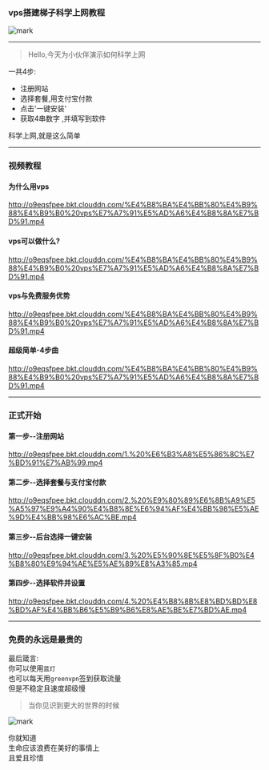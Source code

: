 ### vps搭建梯子科学上网教程

![mark](http://oe40n695u.bkt.clouddn.com/blog/20170219/222817324.png)

---

> Hello,今天为小伙伴演示如何科学上网

一共4步:
- 注册网站
- 选择套餐,用支付宝付款
- 点击'一键安装'
- 获取4串数字 ,并填写到软件  

科学上网,就是这么简单
 
 ---
 ### 视频教程
 
 #### 为什么用vps
 http://o9eqsfpee.bkt.clouddn.com/%E4%B8%BA%E4%BB%80%E4%B9%88%E4%B9%B0%20vps%E7%A7%91%E5%AD%A6%E4%B8%8A%E7%BD%91.mp4
 #### vps可以做什么?
 http://o9eqsfpee.bkt.clouddn.com/%E4%B8%BA%E4%BB%80%E4%B9%88%E4%B9%B0%20vps%E7%A7%91%E5%AD%A6%E4%B8%8A%E7%BD%91.mp4
 
 #### vps与免费服务优势
 http://o9eqsfpee.bkt.clouddn.com/%E4%B8%BA%E4%BB%80%E4%B9%88%E4%B9%B0%20vps%E7%A7%91%E5%AD%A6%E4%B8%8A%E7%BD%91.mp4
 
 #### 超级简单-4步曲
 http://o9eqsfpee.bkt.clouddn.com/%E4%B8%BA%E4%BB%80%E4%B9%88%E4%B9%B0%20vps%E7%A7%91%E5%AD%A6%E4%B8%8A%E7%BD%91.mp4
 
 
 
---
### 正式开始
#### 第一步--注册网站
http://o9eqsfpee.bkt.clouddn.com/1.%20%E6%B3%A8%E5%86%8C%E7%BD%91%E7%AB%99.mp4
#### 第二步--选择套餐与支付宝付款
http://o9eqsfpee.bkt.clouddn.com/2.%20%E9%80%89%E6%8B%A9%E5%A5%97%E9%A4%90%E4%B8%8E%E6%94%AF%E4%BB%98%E5%AE%9D%E4%BB%98%E6%AC%BE.mp4

#### 第三步--后台选择一键安装
http://o9eqsfpee.bkt.clouddn.com/3.%20%E5%90%8E%E5%8F%B0%E4%B8%80%E9%94%AE%E5%AE%89%E8%A3%85.mp4

#### 第四步--选择软件并设置
http://o9eqsfpee.bkt.clouddn.com/4.%20%E4%B8%8B%E8%BD%BD%E8%BD%AF%E4%BB%B6%E5%B9%B6%E8%AE%BE%E7%BD%AE.mp4

----

### 免费的永远是最贵的
最后箴言:  
你可以使用`蓝灯`  
也可以每天用`greenvpn`签到获取流量  
但是不稳定且速度超级慢  

> 当你见识到更大的世界的时候    

 ![mark](http://oe40n695u.bkt.clouddn.com/blog/20170219/222948022.png)

你就知道  
生命应该浪费在美好的事情上  
且爱且珍惜  


